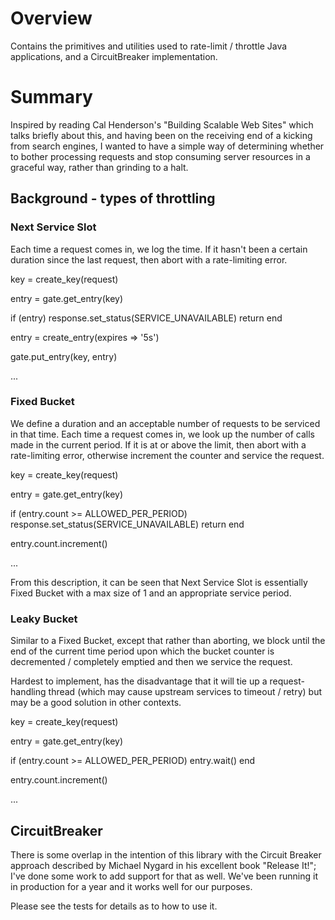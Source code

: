 # Overview

Contains the primitives and utilities used to rate-limit / throttle Java 
applications, and a CircuitBreaker implementation.

# Summary
Inspired by reading Cal Henderson's "Building Scalable Web Sites" which talks 
briefly about this, and having been on the receiving end of a kicking from 
search engines, I wanted to have a simple way of determining whether to bother
processing requests and stop consuming server resources in a graceful way, 
rather than grinding to a halt.

## Background - types of throttling

### Next Service Slot

Each time a request comes in, we log the time. If it hasn't been a certain 
duration since the last request, then abort with a rate-limiting error.

key = create_key(request)

entry = gate.get_entry(key)

if (entry)
   response.set_status(SERVICE_UNAVAILABLE)
   return
end

entry = create_entry(expires => '5s')

gate.put_entry(key, entry)

...

### Fixed Bucket

We define a duration and an acceptable number of requests to be serviced in 
that time. Each time a request comes in, we look up the number of calls made 
in the current period. If it is at or above the limit, then abort with a 
rate-limiting error, otherwise increment the counter and service the request.

key = create_key(request)

entry = gate.get_entry(key)

if (entry.count >= ALLOWED_PER_PERIOD)
   response.set_status(SERVICE_UNAVAILABLE)
   return
end

entry.count.increment()

...

From this description, it can be seen that Next Service Slot is essentially 
Fixed Bucket with a max size of 1 and an appropriate service period.

### Leaky Bucket

Similar to a Fixed Bucket, except that rather than aborting, we block until 
the end of the current time period upon which the bucket counter is 
decremented / completely emptied and then we service the request.

Hardest to implement, has the disadvantage that it will tie up a 
request-handling thread (which may cause upstream services to timeout / retry) 
but may be a good solution in other contexts.

key = create_key(request)

entry = gate.get_entry(key)

if (entry.count >= ALLOWED_PER_PERIOD)
   entry.wait()
end

entry.count.increment()

...

## CircuitBreaker

There is some overlap in the intention of this library with the Circuit Breaker 
approach described by Michael Nygard in his excellent book "Release It!"; I've
done some work to add support for that as well. We've been running it in
production for a year and it works well for our purposes.

Please see the tests for details as to how to use it.
